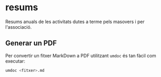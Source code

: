 # resums
Resums anuals de les activitats dutes a terme pels masovers i per l'associació.

## Generar un PDF
Per convertir un fitxer MarkDown a PDF utilitzant `umdoc` és tan fàcil com executar:
```bash
umdoc <fitxer>.md
```

